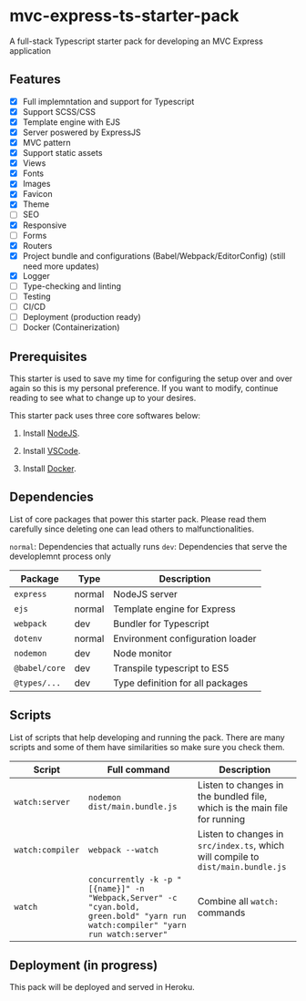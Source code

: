 # mvc-express-ts-starter-pack

A full-stack Typescript starter pack for developing an MVC Express application

## Features

- [X] Full implemntation and support for Typescript
- [X] Support SCSS/CSS
- [X] Template engine with EJS
- [X] Server poswered by ExpressJS
- [X] MVC pattern
- [X] Support static assets
- [X] Views
- [X] Fonts
- [X] Images
- [X] Favicon
- [X] Theme
- [ ] SEO
- [X] Responsive
- [ ] Forms
- [X] Routers
- [X] Project bundle and configurations (Babel/Webpack/EditorConfig) (still need more updates)
- [X] Logger
- [ ] Type-checking and linting
- [ ] Testing
- [ ] CI/CD
- [ ] Deployment (production ready)
- [ ] Docker (Containerization)

## Prerequisites

This starter is used to save my time for configuring the setup over and over again so this is my personal preference. If you want to modify, continue reading to see what to change up to your desires.

This starter pack uses three core softwares below:

1. Install [NodeJS](https://nodejs.org/en/).

2. Install [VSCode](https://code.visualstudio.com/).

3. Install [Docker](https://www.docker.com/).

## Dependencies

List of core packages that power this starter pack. Please read them carefully since deleting one can lead others to malfunctionalities.

`normal`: Dependencies that actually runs
`dev`: Dependencies that serve the developlemnt process only

| Package| Type | Description |
| --- | --- | --- |
| `express` | normal | NodeJS server  |
| `ejs` | normal | Template engine for Express |
| `webpack` | dev | Bundler for Typescript |
| `dotenv` | normal | Environment configuration loader |
| `nodemon` | dev | Node monitor |
| `@babel/core` | dev | Transpile typescript to ES5 |
| `@types/...` | dev | Type definition for all packages  |

## Scripts

List of scripts that help developing and running the pack. There are many scripts and some of them have similarities so make sure you check them.

| Script | Full command | Description |
| --- | --- | --- |
| `watch:server` | `nodemon dist/main.bundle.js` | Listen to changes in the bundled file, which is the main file for running |
| `watch:compiler` | `webpack --watch` | Listen to changes in `src/index.ts`, which will compile to `dist/main.bundle.js` |
| `watch` | `concurrently -k -p "[{name}]" -n "Webpack,Server" -c "cyan.bold, green.bold" "yarn run watch:compiler" "yarn run watch:server"` | Combine all `watch:` commands |

## Deployment (in progress)

This pack will be deployed and served in Heroku.
